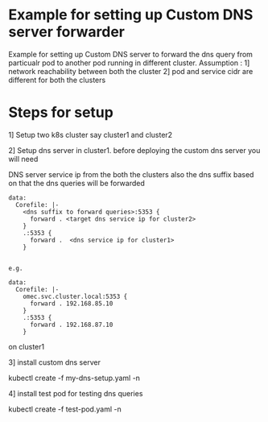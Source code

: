 
# Example for setting up Custom DNS server forwarder

 Example for setting up Custom DNS server to forward the dns query from particualr pod to another pod
 running in different cluster. 
 Assumption : 
 1] network reachability between both the cluster 
 2] pod and service cidr are different for both the clusters

# Steps for setup

1] Setup two k8s cluster say cluster1 and cluster2

2] Setup dns server in cluster1. before deploying the custom dns server you will need

DNS server service ip from the both the clusters also the dns suffix based on that the dns queries will
be forwarded

```
data:
  Corefile: |-
    <dns suffix to forward queries>:5353 {
      forward . <target dns service ip for cluster2>
    }
    .:5353 {
      forward .  <dns service ip for cluster1>
    }


e.g. 

data:
  Corefile: |-
    omec.svc.cluster.local:5353 {
      forward . 192.168.85.10
    }
    .:5353 {
      forward . 192.168.87.10
    }
```

on cluster1

3] install custom dns server

kubectl create -f my-dns-setup.yaml -n <namespace>


4] install test pod for testing dns queries

kubectl create -f test-pod.yaml -n <namespace>






